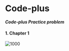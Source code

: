 # Code-plus
_**Code-plus Practice problem**_
#### 1. Chapter 1
![1000](https://user-images.githubusercontent.com/26221156/41857861-651d6730-78d3-11e8-8cfe-fde34f0fb321.png)

